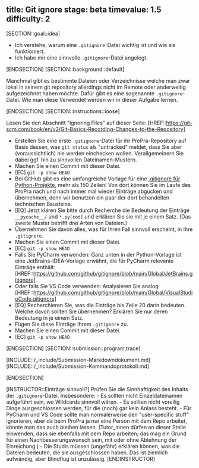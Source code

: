 title: Git ignore
stage: beta
timevalue: 1.5
difficulty: 2
---

[SECTION::goal::idea]

- Ich verstehe, warum eine `.gitignore`-Datei wichtig ist und wie sie funktioniert.
- Ich habe mir eine sinnvolle `.gitignore`-Datei angelegt.

[ENDSECTION]
[SECTION::background::default]

Manchmal gibt es bestimmte Dateien oder Verzeichnisse welche man zwar lokal in seinem git 
repository allerdings nicht im Remote oder anderweitig aufgezeichnet haben möchte. Dafür gibt es 
eine sogenannte `.gitignore`-Datei. Wie man diese Verwendet werden wir in dieser Aufgabe lernen.

[ENDSECTION]
[SECTION::instructions::loose]

Lesen Sie den Abschnitt "Ignoring Files" auf dieser Seite: 
[HREF::https://git-scm.com/book/en/v2/Git-Basics-Recording-Changes-to-the-Repository]

- Erstellen Sie eine erste `.gitignore`-Datei für ihr ProPra-Repository
  auf Basis dessen, was `git status` als "untracked" meldet, dass Sie aber
  (voraussichtlich) nie werden einchecken wollen.
  Verallgemeinern Sie dabei ggf. hin zu sinnvollen Dateinamen-Mustern.
- Machen Sie einen Commit mit dieser Datei.
- [EC] `git -p show HEAD`
- Bei GitHub gibt es eine umfangreiche Vorlage für eine 
  [.gitignore für Python-Projekte](https://github.com/github/gitignore/blob/main/Python.gitignore),
  mehr als 150 Zeilen!
  Von dort können Sie im Laufe des ProPra nach und nach immer mal wieder Einträge abgucken und
  übernehmen, denn wir benutzen ein paar der dort behandelten technischen Bausteine.
- [EQ] Jetzt klären Sie bitte durch Recherche die Bedeutung der Einträge
  `__pycache__/` und `*.py[cod]` und erklären Sie sie mit je einem Satz.
  (Das zweite Muster betrifft _drei_ Arten von Dateien.)
- Übernehmen Sie davon alles, was für Ihren Fall sinnvoll erscheint, in Ihre `.gitignore`.
- Machen Sie einen Commit mit dieser Datei.
- [EC] `git -p show HEAD`
- Falls Sie PyCharm verwenden: Ganz unten in der Python-Vorlage ist eine
  JetBrains-IDEA-Vorlage erwähnt, die für PyCharm relevante Einträge enthält:
  [HREF::https://github.com/github/gitignore/blob/main/Global/JetBrains.gitignore].
- Oder falls Sie VS Code verwenden: Analysieren Sie analog
  [HREF::https://github.com/github/gitignore/blob/main/Global/VisualStudioCode.gitignore]
- [EQ] Recherchieren Sie, was die Einträge bis Zeile 20 darin bedeuten.
  Welche davon sollten Sie übernehmen? 
  Erklären Sie nur deren Bedeutung in je einem Satz. 
- Fügen Sie diese Einträge Ihrem `.gitignore` zu.
- Machen Sie einen Commit mit dieser Datei.
- [EC] `git -p show HEAD`

[ENDSECTION]
[SECTION::submission::program,trace]

[INCLUDE::/_include/Submission-Markdowndokument.md]
[INCLUDE::/_include/Submission-Kommandoprotokoll.md]

[ENDSECTION]

[INSTRUCTOR::Einträge sinnvoll?]
Prüfen Sie die Sinnhaftigkeit des Inhalts der `.gitignore`-Datei.
Insbesondere:
    - Es sollten nicht Einzeldateinamen aufgeführt sein, wo Wildcards sinnvoll wären.
    - Es sollten nicht voreilig Dinge ausgeschlossen werden, für die (noch) gar kein Anlass besteht.
    - Für PyCharm und VS Code sollte man normalerweise den "user-specific stuff" ignorieren,
      aber da beim ProPra ja nur eine Person mit dem Repo arbeitet, könnte man das auch
      bleiben lassen. (Tutor_innen dürfen an dieser Stelle einwenden, dass sie ebenfalls
      mit dem Repo arbeiten; das mag ein Grund für einen Nachbesserungswunsch sein, 
      mit oder ohne Ablehnung der Einreichung.)
    - Die Studis müssen (ungefähr) erklären können, was die Dateien bedeuten, die sie 
      ausgeschlossen haben. Das ist ziemlich aufwändig, aber Blindflug ist unzulässig.
[ENDINSTRUCTOR]
